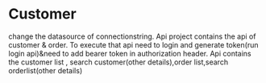 # Customer
change the datasource of connectionstring.
Api project contains the api of customer & order.
To execute that api need to login and generate token(run login api)&need to add bearer token in authorization header.
Api contains the customer list , search customer(other details),order list,search orderlist(other details)
